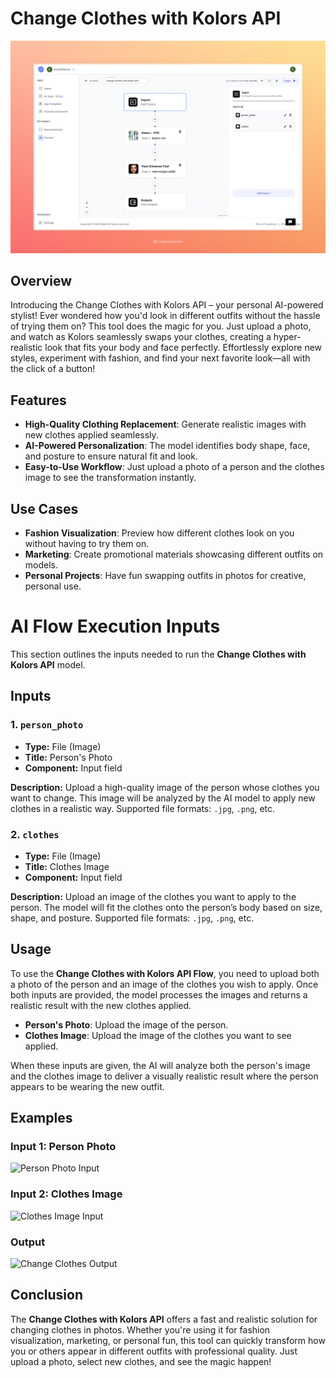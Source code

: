 # Change Clothes with Kolors API

<div align="center">
    <img src="images/change-clothes-kolors-api-full.jpeg" alt="Change Clothes with Kolors API Flow">
</div>

## Overview

Introducing the Change Clothes with Kolors API – your personal AI-powered stylist! Ever wondered how you'd look in different outfits without the hassle of trying them on? This tool does the magic for you. Just upload a photo, and watch as Kolors seamlessly swaps your clothes, creating a hyper-realistic look that fits your body and face perfectly. Effortlessly explore new styles, experiment with fashion, and find your next favorite look—all with the click of a button!

## Features
- **High-Quality Clothing Replacement**: Generate realistic images with new clothes applied seamlessly.
- **AI-Powered Personalization**: The model identifies body shape, face, and posture to ensure natural fit and look.
- **Easy-to-Use Workflow**: Just upload a photo of a person and the clothes image to see the transformation instantly.

## Use Cases
- **Fashion Visualization**: Preview how different clothes look on you without having to try them on.
- **Marketing**: Create promotional materials showcasing different outfits on models.
- **Personal Projects**: Have fun swapping outfits in photos for creative, personal use.

# AI Flow Execution Inputs

This section outlines the inputs needed to run the **Change Clothes with Kolors API** model.

## Inputs

### 1. `person_photo`
- **Type:** File (Image)
- **Title:** Person's Photo
- **Component:** Input field

**Description:** Upload a high-quality image of the person whose clothes you want to change. This image will be analyzed by the AI model to apply new clothes in a realistic way. Supported file formats: `.jpg`, `.png`, etc.

### 2. `clothes`
- **Type:** File (Image)
- **Title:** Clothes Image
- **Component:** Input field

**Description:** Upload an image of the clothes you want to apply to the person. The model will fit the clothes onto the person’s body based on size, shape, and posture. Supported file formats: `.jpg`, `.png`, etc.

## Usage

To use the **Change Clothes with Kolors API Flow**, you need to upload both a photo of the person and an image of the clothes you wish to apply. Once both inputs are provided, the model processes the images and returns a realistic result with the new clothes applied.

- **Person's Photo**: Upload the image of the person.
- **Clothes Image**: Upload the image of the clothes you want to see applied.

When these inputs are given, the AI will analyze both the person's image and the clothes image to deliver a visually realistic result where the person appears to be wearing the new outfit.

## Examples

### Input 1: Person Photo
<img src="https://storage.googleapis.com/magicpoint/models/women.png" alt="Person Photo Input" width="300">

### Input 2: Clothes Image
<img src="https://storage.googleapis.com/magicpoint/global_inputs/03_upper.jpg" alt="Clothes Image Input" width="300">

### Output
<img src="https://storage.googleapis.com/magicpoint/github-outputs/change-clothes-kolors-github-output.webp" alt="Change Clothes Output" width="300">

## Conclusion

The **Change Clothes with Kolors API** offers a fast and realistic solution for changing clothes in photos. Whether you're using it for fashion visualization, marketing, or personal fun, this tool can quickly transform how you or others appear in different outfits with professional quality. Just upload a photo, select new clothes, and see the magic happen!
